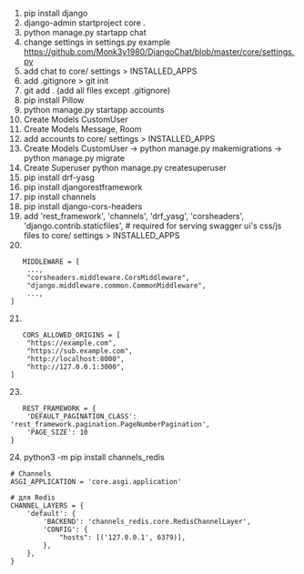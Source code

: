 1. pip install django
2. django-admin startproject core .
3. python manage.py startapp chat
4. change settings in settings.py
   example https://github.com/Monk3y1980/DjangoChat/blob/master/core/settings.py
5. add chat to core/ settings > INSTALLED_APPS
6. add .gitignore > git init
7. git add . (add all files except .gitignore)
8. pip install Pillow 
9. python manage.py startapp accounts
10. Create Models CustomUser
11. Create Models Message, Room
12. add accounts to core/ settings > INSTALLED_APPS
13. Create Models CustomUser -> python manage.py makemigrations -> python manage.py migrate
14. Create Superuser python manage.py createsuperuser
15. pip install drf-yasg
16. pip install djangorestframework
17. pip install channels
18. pip install django-cors-headers
19. add 'rest_framework', 'channels', 'drf_yasg', 'corsheaders', 'django.contrib.staticfiles', # required for serving swagger ui's css/js files 
to core/ settings > INSTALLED_APPS
20. 
``` 
   MIDDLEWARE = [
    ...,
    "corsheaders.middleware.CorsMiddleware",
    "django.middleware.common.CommonMiddleware",
    ...,
]
```
21. 
```
   CORS_ALLOWED_ORIGINS = [
    "https://example.com",
    "https://sub.example.com",
    "http://localhost:8000",
    "http://127.0.0.1:3000",
]
```
23. 
```
   REST_FRAMEWORK = {
    'DEFAULT_PAGINATION_CLASS': 'rest_framework.pagination.PageNumberPagination',
    'PAGE_SIZE': 10
}
```
24. python3 -m pip install channels_redis
```
# Channels
ASGI_APPLICATION = 'core.asgi.application'

# для Redis
CHANNEL_LAYERS = {
    'default': {
        'BACKEND': 'channels_redis.core.RedisChannelLayer',
        'CONFIG': {
            "hosts": [('127.0.0.1', 6379)],
        },
    },
}

```
